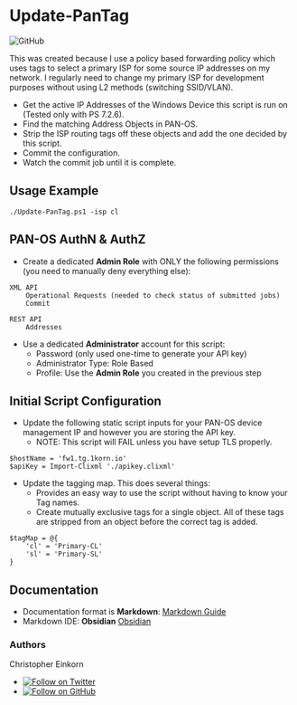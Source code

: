 # Update-PanTag
![GitHub](https://img.shields.io/github/license/singlekorn/Update-PanTag)

This was created because I use a policy based forwarding policy which uses tags to select a primary ISP for some source IP addresses on my network.  I regularly need to change my primary ISP for development purposes without using L2 methods (switching SSID/VLAN).

- Get the active IP Addresses of the Windows Device this script is run on (Tested only with PS 7.2.6).
- Find the matching Address Objects in PAN-OS.
- Strip the ISP routing tags off these objects and add the one decided by this script.
- Commit the configuration.
- Watch the commit job until it is complete.

## Usage Example
`./Update-PanTag.ps1 -isp cl`

## PAN-OS AuthN & AuthZ

- Create a dedicated **Admin Role** with ONLY the following permissions (you need to manually deny everything else):

```
XML API
    Operational Requests (needed to check status of submitted jobs)
    Commit
    
REST API
    Addresses
```

- Use a dedicated **Administrator** account for this script:
    - Password (only used one-time to generate your API key)
    - Administrator Type: Role Based
    - Profile: Use the **Admin Role** you created in the previous step

## Initial Script Configuration

- Update the following static script inputs for your PAN-OS device management IP and however you are storing the API key.
    - NOTE: This script will FAIL unless you have setup TLS properly.

```
$hostName = 'fw1.tg.1korn.io'
$apiKey = Import-Clixml './apikey.clixml'
```

- Update the tagging map.  This does several things:
    - Provides an easy way to use the script without having to know your Tag names.
    - Create mutually exclusive tags for a single object.  All of these tags are stripped from an object before the correct tag is added.

```
$tagMap = @{
    'cl' = 'Primary-CL'
    'sl' = 'Primary-SL'
}
```

## Documentation
- Documentation format is **Markdown**: [Markdown Guide](https://www.markdownguide.org/)
- Markdown IDE: **Obsidian** [Obsidian](https://obsidian.md/)

###  Authors
Christopher Einkorn
- [![Follow on Twitter](https://img.shields.io/twitter/follow/singlekorn?style=social)](https://twitter.com/singlekorn)
- [![Follow on GitHub](https://img.shields.io/github/followers/singlekorn?label=singlekorn&style=social)](https://github.com/singlekorn)